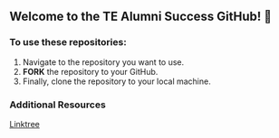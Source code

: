 ## Welcome to the TE Alumni Success GitHub! 👋

### To use these repositories:
1. Navigate to the repository you want to use.
2. **FORK** the repository to your GitHub.
3. Finally, clone the repository to your local machine.

### Additional Resources
[Linktree](https://linktr.ee/te_langley)

<!--

**Here are some ideas to get you started:**

🙋‍♀️ A short introduction - what is your organization all about?
🌈 Contribution guidelines - how can the community get involved?
👩‍💻 Useful resources - where can the community find your docs? Is there anything else the community should know?
🍿 Fun facts - what does your team eat for breakfast?
🧙 Remember, you can do mighty things with the power of [Markdown](https://docs.github.com/github/writing-on-github/getting-started-with-writing-and-formatting-on-github/basic-writing-and-formatting-syntax)
-->
